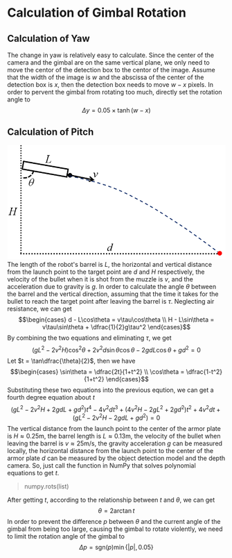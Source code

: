 # Calculation of Gimbal Rotation

## Calculation of Yaw

The change in yaw is relatively easy to calculate. Since the center of the camera and the gimbal are on the same vertical plane, we only need to move the centor of the detection box to the centor of the image. Assume that the width of the image is $w$ and the abscissa of the center of the detection box is $x$, then the detection box needs to move $w-x$ pixels. In order to pervent the gimbal from rotating too much, directly set the rotation angle to $$\Delta y = 0.05\times\tanh\left(w - x\right)$$

## Calculation of Pitch

![oblique throwing motion](shoot.png)
The length of the robot's barrel is $L$, the horizontal and vertical distance from the launch point to the target point are $d$ and $H$ respectively, the velocity of the bullet when it is shot from the muzzle is $v$, and the acceleration due to gravity is $g$. In order to calculate the angle $\theta$ between the barrel and the vertical direction, assuming that the time it takes for the bullet to reach the target point after leaving the barrel is $\tau$. Neglecting air resistance, we can get $$\begin{cases} d - L\cos\theta = v\tau\cos\theta \\ H - L\sin\theta = v\tau\sin\theta + \dfrac{1}{2}g\tau^2 \end{cases}$$ By combining the two equations and eliminating $\tau$, we get $$\left(gL^2 - 2v^2H\right)\cos^2\theta + 2v^2d\sin\theta\cos\theta - 2gdL\cos\theta + gd^2 = 0$$ Let $t = \tan\dfrac{\theta}{2}$, then we have $$\begin{cases} \sin\theta = \dfrac{2t}{1+t^2} \\ \cos\theta = \dfrac{1-t^2}{1+t^2} \end{cases}$$ Substituting these two equations into the previous eqution, we can get a fourth degree equation about $t$ $$\left(gL^2 - 2v^2H + 2gdL + gd^2\right)t^4 - 4v^2dt^3 + \left(4v^2H - 2gL^2 + 2gd^2\right)t^2 + 4v^2dt + \left(gL^2 - 2v^2H - 2gdL + gd^2\right) = 0$$ The vertical distance from the launch point to the center of the armor plate is $H \approx 0.25\mathrm m$, the barrel length is $L \approx 0.13\mathrm m$, the velocity of the bullet when leaving the barrel is $v \approx 25\mathrm{m/s}$, the gravity acceleration $g$ can be measured locally, the horizontal distance from the launch point to the center of the armor plate $d$ can be measured by the object detection model and the depth camera. So, just call the function in NumPy that solves polynomial equations to get $t$.

> numpy.rots(list)

After getting $t$, according to the relationship between $t$ and $\theta$, we can get $$\theta = 2\arctan t$$ In order to prevent the difference $p$ between $\theta$ and the current angle of the gimbal from being too large, causing the gimbal to rotate violently, we need to limit the rotation angle of the gimbal to $$\Delta p = \mathrm{sgn}\left(p\right)\min\lbrace|p|, 0.05\rbrace$$
